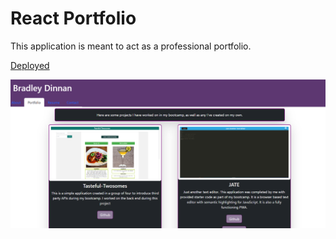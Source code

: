 # React Portfolio

This application is meant to act as a professional portfolio.

[Deployed](https://helpful-yeot-947d83.netlify.app/portfolio)  
  
![Screenshot](./Screenshot.PNG)
